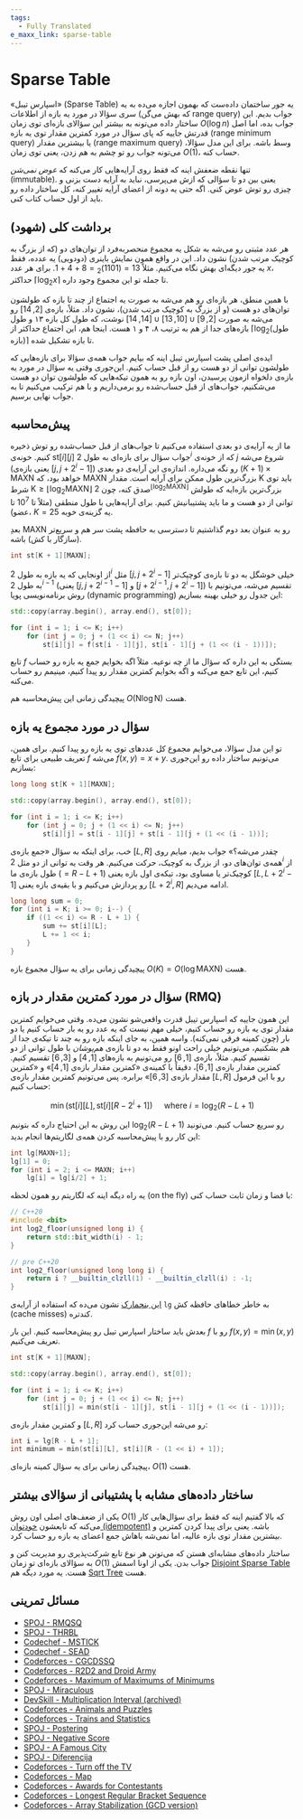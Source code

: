 ```yaml
---
tags:
  - Fully Translated
e_maxx_link: sparse-table
---
```


# Sparse Table

«اسپارس تیبل» (Sparse Table) یه جور ساختمان داده‌ست که بهمون اجازه می‌ده به یه سری سؤالا در مورد یه بازه از اطلاعات (که بهش می‌گن range query) جواب بدیم.
این ساختار داده می‌تونه به بیشتر این سؤالای بازه‌ای توی زمان $O(\log n)$ جواب بده، اما اصل قدرتش جاییه که پای سؤال در مورد کمترین مقدار توی یه بازه (range minimum query) یا بیشترین مقدار (range maximum query) وسط باشه.
برای این مدل سؤالا، می‌تونه جواب رو تو چشم به هم زدن، یعنی توی زمان $O(1)$، حساب کنه.

تنها نقطه ضعفش اینه که فقط روی آرایه‌هایی کار می‌کنه که _عوض نمی‌شن_ (immutable).
یعنی بین دو تا سؤالی که ازش می‌پرسی، نباید به آرایه دست بزنی و چیزی رو توش عوض کنی.
اگه حتی یه دونه از اعضای آرایه تغییر کنه، کل ساختار داده رو باید از اول حساب کتاب کنی.

## برداشت کلی (شهود)

هر عدد مثبتی رو می‌شه به شکل یه مجموع منحصربه‌فرد از توان‌های دو (که از بزرگ به کوچیک مرتب شدن) نشون داد.
این در واقع همون نمایش باینری (دودویی) یه عدده، فقط یه جور دیگه‌ای بهش نگاه می‌کنیم.
مثلاً $13 = (1101)_2 = 8 + 4 + 1$.
برای هر عدد $x$، حداکثر $\lceil \log_2 x \rceil$ تا جمله تو این مجموع وجود داره.

با همین منطق، هر بازه‌ای رو هم می‌شه به صورت یه اجتماع از چند تا بازه که طولشون توان‌های دو هست (و از بزرگ به کوچیک مرتب شدن)، نشون داد.
مثلاً، بازه‌ی $[2, 14]$ رو می‌شه به صورت $[2, 9] \cup [10, 13] \cup [14, 14]$ نوشت، که طول کل بازه ۱۳ و طول بازه‌های جدا از هم به ترتیب ۸، ۴ و ۱ هست.
اینجا هم، این اجتماع حداکثر از $\lceil \log_2(\text{طول بازه}) \rceil$ تا بازه تشکیل شده.

ایده‌ی اصلی پشت اسپارس تیبل اینه که بیایم جواب همه‌ی سؤالا برای بازه‌هایی که طولشون توانی از دو هست رو از قبل حساب کنیم.
این‌جوری وقتی یه سؤال در مورد یه بازه‌ی دلخواه ازمون پرسیدن، اون بازه رو به همون تیکه‌هایی که طولشون توان دو هست می‌شکنیم، جواب‌های از قبل حساب‌شده رو برمی‌داریم و با هم ترکیب می‌کنیم تا به جواب نهایی برسیم.

## پیش‌محاسبه

ما از یه آرایه‌ی دو بعدی استفاده می‌کنیم تا جواب‌های از قبل حساب‌شده رو توش ذخیره کنیم.
خونه‌ی $\text{st}[i][j]$ جواب سؤال برای بازه‌ای به طول $2^i$ که از خونه‌ی $j$ شروع می‌شه (یعنی بازه‌ی $[j, j + 2^i - 1]$) رو نگه می‌داره.
اندازه‌ی این آرایه‌ی دو بعدی $(K + 1) \times \text{MAXN}$ خواهد بود، که $\text{MAXN}$ بزرگ‌ترین طول ممکن برای آرایه است.
مقدار $\text{K}$ باید توی شرط $\text{K} \ge \lfloor \log_2 \text{MAXN} \rfloor$ صدق کنه، چون $2^{\lfloor \log_2 \text{MAXN} \rfloor}$ بزرگ‌ترین بازه‌ایه که طولش توانی از دو هست و ما باید پشتیبانیش کنیم.
برای آرایه‌هایی با طول منطقی (مثلاً تا $10^7$ تا عضو)، $K = 25$ یه گزینه‌ی خوبه.

بعدِ $\text{MAXN}$ رو به عنوان بعد دوم گذاشتیم تا دسترسی به حافظه پشت سر هم و سریع‌تر (سازگار با کش) باشه.

```cpp
int st[K + 1][MAXN];
```

از اونجایی که یه بازه به طول $2^i$ مثل $[j, j + 2^i - 1]$ خیلی خوشگل به دو تا بازه‌ی کوچیک‌تر به طول $2^{i-1}$ (یعنی $[j, j + 2^{i-1} - 1]$ و $[j + 2^{i-1}, j + 2^i - 1]$) تقسیم می‌شه، می‌تونیم با روش برنامه‌نویسی پویا (dynamic programming) این جدول رو خیلی بهینه بسازیم:

```cpp
std::copy(array.begin(), array.end(), st[0]);

for (int i = 1; i <= K; i++)
    for (int j = 0; j + (1 << i) <= N; j++)
        st[i][j] = f(st[i - 1][j], st[i - 1][j + (1 << (i - 1))]);
```

تابع $f$ بستگی به این داره که سؤال ما از چه نوعیه.
مثلاً اگه بخوایم جمع یه بازه رو حساب کنیم، این تابع جمع می‌کنه و اگه بخوایم کمترین مقدار رو پیدا کنیم، مینیمم رو حساب می‌کنه.

پیچیدگی زمانی این پیش‌محاسبه هم $O(\text{N} \log \text{N})$ هست.

## سؤال در مورد مجموع یه بازه

تو این مدل سؤالا، می‌خوایم مجموع کل عددهای توی یه بازه رو پیدا کنیم.
برای همین، تعریف طبیعی برای تابع $f$ می‌شه $f(x, y) = x + y$.
می‌تونیم ساختار داده رو این‌جوری بسازیم:

```cpp
long long st[K + 1][MAXN];

std::copy(array.begin(), array.end(), st[0]);

for (int i = 1; i <= K; i++)
    for (int j = 0; j + (1 << i) <= N; j++)
        st[i][j] = st[i - 1][j] + st[i - 1][j + (1 << (i - 1))];
```

خب، برای اینکه به سؤال «جمع بازه‌ی $[L, R]$ چقدر می‌شه؟» جواب بدیم، میایم روی همه‌ی توان‌های دو، از بزرگ به کوچیک، حرکت می‌کنیم.
هر وقت یه توانی از دو مثل $2^i$ از طول بازه‌ی ما ($= R - L + 1$) کوچیک‌تر یا مساوی بود، تیکه‌ی اول بازه یعنی $[L, L + 2^i - 1]$ رو پردازش می‌کنیم و با بقیه‌ی بازه یعنی $[L + 2^i, R]$ ادامه می‌دیم.

```cpp
long long sum = 0;
for (int i = K; i >= 0; i--) {
    if ((1 << i) <= R - L + 1) {
        sum += st[i][L];
        L += 1 << i;
    }
}
```

پیچیدگی زمانی برای یه سؤال مجموع بازه $O(K) = O(\log \text{MAXN})$ هست.

## سؤال در مورد کمترین مقدار در بازه (RMQ)

این همون جاییه که اسپارس تیبل قدرت واقعی‌شو نشون می‌ده.
وقتی می‌خوایم کمترین مقدار توی یه بازه رو حساب کنیم، خیلی مهم نیست که یه عدد رو یه بار حساب کنیم یا دو بار (چون کمینه فرقی نمی‌کنه).
واسه همین، به جای اینکه بازه رو به چند تا تیکه‌ی جدا از هم بشکنیم، می‌تونیم خیلی راحت اونو فقط به دو تا بازه‌ی *هم‌پوشان* با طول توانی از دو تقسیم کنیم.
مثلاً، بازه‌ی $[1,6]$ رو می‌تونیم به بازه‌های $[1,4]$ و $[3,6]$ تقسیم کنیم.
کمترین مقدار بازه‌ی $[1,6]$، دقیقاً با کمینه‌ی «کمترین مقدار بازه‌ی $[1,4]$» و «کمترین مقدار بازه‌ی $[3,6]$» برابره.
پس می‌تونیم کمترین مقدار بازه‌ی $[L, R]$ رو با این فرمول حساب کنیم:

$$\min(\text{st}[i][L], \text{st}[i][R - 2^i + 1]) \quad \text{ where } i = \log_2(R - L + 1)$$

این روش به این احتیاج داره که بتونیم $\log_2(R - L + 1)$ رو سریع حساب کنیم.
می‌تونید این کار رو با پیش‌محاسبه کردن همه‌ی لگاریتم‌ها انجام بدید:

```cpp
int lg[MAXN+1];
lg[1] = 0;
for (int i = 2; i <= MAXN; i++)
    lg[i] = lg[i/2] + 1;
```
یه راه دیگه اینه که لگاریتم رو همون لحظه (on the fly) با فضا و زمان ثابت حساب کنی:
```cpp
// C++20
#include <bit>
int log2_floor(unsigned long i) {
    return std::bit_width(i) - 1;
}

// pre C++20
int log2_floor(unsigned long long i) {
    return i ? __builtin_clzll(1) - __builtin_clzll(i) : -1;
}
```
[این بنچمارک](https://quick-bench.com/q/Zghbdj_TEkmw4XG2nqOpD3tsJ8U) نشون می‌ده که استفاده از آرایه‌ی `lg` به خاطر خطاهای حافظه کش (cache misses) کندتره.

بعدش باید ساختار اسپارس تیبل رو پیش‌محاسبه کنیم. این بار $f$ رو با $f(x, y) = \min(x, y)$ تعریف می‌کنیم.

```cpp
int st[K + 1][MAXN];

std::copy(array.begin(), array.end(), st[0]);

for (int i = 1; i <= K; i++)
    for (int j = 0; j + (1 << i) <= N; j++)
        st[i][j] = min(st[i - 1][j], st[i - 1][j + (1 << (i - 1))]);
```

و کمترین مقدار بازه‌ی $[L, R]$ رو می‌شه این‌جوری حساب کرد:

```cpp
int i = lg[R - L + 1];
int minimum = min(st[i][L], st[i][R - (1 << i) + 1]);
```

پیچیدگی زمانی برای یه سؤال کمینه بازه‌ای، $O(1)$ هست.

## ساختار داده‌های مشابه با پشتیبانی از سؤالای بیشتر

یکی از ضعف‌های اصلی اون روش $O(1)$ که بالا گفتیم اینه که فقط برای سؤال‌هایی کار می‌کنه که تابعشون [خودتوان (idempotent)](https://en.wikipedia.org/wiki/Idempotence) باشه.
یعنی برای پیدا کردن کمترین و بیشترین مقدار توی بازه عالیه، اما نمی‌شه باهاش جمع اعضای یه بازه رو حساب کرد.

ساختار داده‌های مشابه‌ای هستن که می‌تونن هر نوع تابع شرکت‌پذیری رو مدیریت کنن و به سؤالای بازه‌ای تو زمان $O(1)$ جواب بدن.
یکی از اونا اسمش [Disjoint Sparse Table](https://discuss.codechef.com/questions/117696/tutorial-disjoint-sparse-table) هست.
یه مورد دیگه هم [Sqrt Tree](sqrt-tree.md) هست.

## مسائل تمرینی

* [SPOJ - RMQSQ](http://www.spoj.com/problems/RMQSQ/)
* [SPOJ - THRBL](http://www.spoj.com/problems/THRBL/)
* [Codechef - MSTICK](https://www.codechef.com/problems/MSTICK)
* [Codechef - SEAD](https://www.codechef.com/problems/SEAD)
* [Codeforces - CGCDSSQ](http://codeforces.com/contest/475/problem/D)
* [Codeforces - R2D2 and Droid Army](http://codeforces.com/problemset/problem/514/D)
* [Codeforces - Maximum of Maximums of Minimums](http://codeforces.com/problemset/problem/872/B)
* [SPOJ - Miraculous](http://www.spoj.com/problems/TNVFC1M/)
* [DevSkill - Multiplication Interval (archived)](http://web.archive.org/web/20200922003506/https://devskill.com/CodingProblems/ViewProblem/19)
* [Codeforces - Animals and Puzzles](http://codeforces.com/contest/713/problem/D)
* [Codeforces - Trains and Statistics](http://codeforces.com/contest/675/problem/E)
* [SPOJ - Postering](http://www.spoj.com/problems/POSTERIN/)
* [SPOJ - Negative Score](http://www.spoj.com/problems/RPLN/)
* [SPOJ - A Famous City](http://www.spoj.com/problems/CITY2/)
* [SPOJ - Diferencija](http://www.spoj.com/problems/DIFERENC/)
* [Codeforces - Turn off the TV](http://codeforces.com/contest/863/problem/E)
* [Codeforces - Map](http://codeforces.com/contest/15/problem/D)
* [Codeforces - Awards for Contestants](http://codeforces.com/contest/873/problem/E)
* [Codeforces - Longest Regular Bracket Sequence](http://codeforces.com/contest/5/problem/C)
* [Codeforces - Array Stabilization (GCD version)](http://codeforces.com/problemset/problem/1547/F)